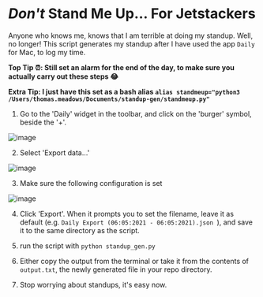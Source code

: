 # *Don't* Stand Me Up... For Jetstackers
Anyone who knows me, knows that I am terrible at doing my standup. Well, no longer! This script generates my standup after I have used the app `Daily` for Mac, to log my time.

**Top Tip ⏰: Still set an alarm for the end of the day, to make sure you actually carry out these steps 😂**

**Extra Tip: I just have this set as a bash alias `alias standmeup="python3 /Users/thomas.meadows/Documents/standup-gen/standmeup.py"`**

1. Go to the 'Daily' widget in the toolbar, and click on the 'burger' symbol, beside the '+'.

![image](https://user-images.githubusercontent.com/28873201/117348528-31e5a280-aea2-11eb-9842-2d9fd0025999.png)

2. Select 'Export data...'
 
![image](https://user-images.githubusercontent.com/28873201/117348625-55a8e880-aea2-11eb-967e-fac1dbc08fb0.png)

3. Make sure the following configuration is set

![image](https://user-images.githubusercontent.com/28873201/117348753-7c671f00-aea2-11eb-82f0-cbe018c902b5.png)

4. Click 'Export'. When it prompts you to set the filename, leave it as default (e.g. `Daily Export (06:05:2021 - 06:05:2021).json `), and save it to the same directory as the script.

5. run the script with `python standup_gen.py`

6. Either copy the output from the terminal or take it from the contents of `output.txt`, the newly generated file in your repo directory.

7. Stop worrying about standups, it's easy now.
